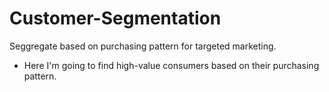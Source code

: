 # Customer-Segmentation
 Seggregate based on purchasing pattern for targeted marketing.
 - Here I'm going to find high-value consumers based on their purchasing pattern.
  
 